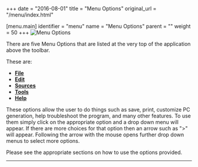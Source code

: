 +++
date = "2016-08-01"
title = "Menu Options"
original_url = "/menu/index.html"

[menu.main]
    identifier = "menu"
    name = "Menu Options"
    parent = ""
    weight = 50
+++
![Menu Options](../images/menus/menu_menubar.png)

There are five Menu Options that are listed at the very top of the
application above the toolbar.

These are:

-   [**File**](/menu/file/file_index.html)
-   [**Edit**](/menu/edit/edit_index.html)
-   [**Sources**](/menu/sources/sources_index.html)
-   [**Tools**](/menu/tools/tools_index.html)
-   [**Help**](/menu/help/help_index.html)

These options allow the user to do things such as save, print, customize
PC generation, help troubleshoot the program, and many other features.
To use them simply click on the appropriate option and a drop down menu
will appear. If there are more choices for that option then an arrow
such as "&gt;" will appear. Following the arrow with the mouse opens
further drop down menus to select more options.

Please see the appropriate sections on how to use the options provided.

------------------------------------------------------------------------



